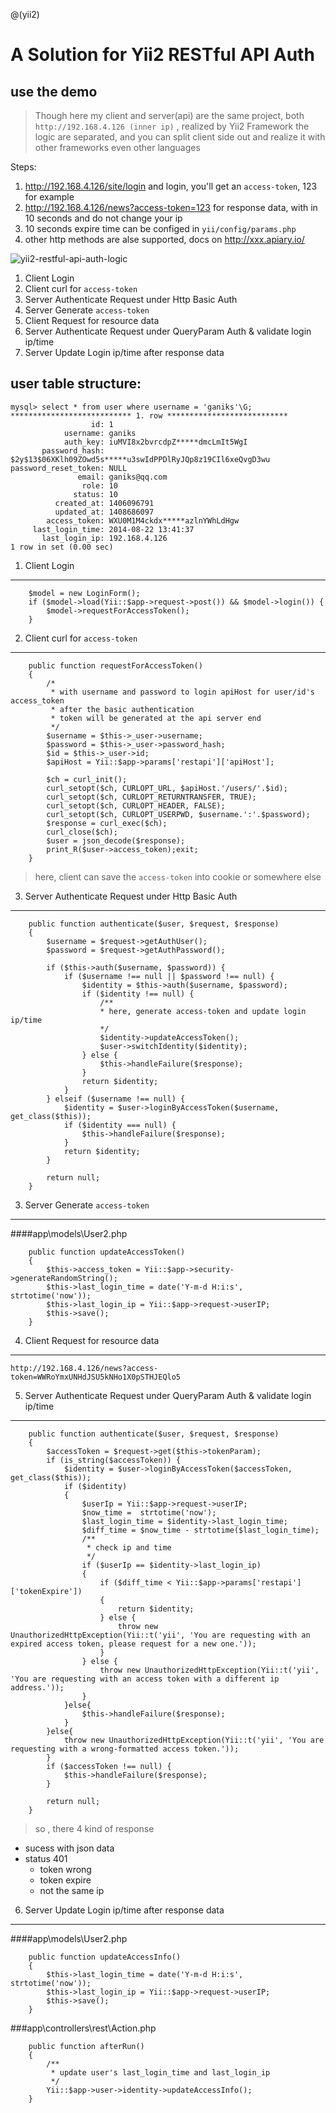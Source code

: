 @(yii2)

A Solution for Yii2 RESTful API Auth
===

use the demo
---
>Though here my client and server(api) are the same project, both `http://192.168.4.126 (inner ip)` , realized by Yii2 Framework
> the logic are separated, and you can split client side out and realize it with other frameworks even other languages

Steps:
1. http://192.168.4.126/site/login and login, you'll get an `access-token`, 123 for example
2. http://192.168.4.126/news?access-token=123 for response data, with in 10 seconds and do not change your ip
3. 10 seconds expire time can be configed in `yii/config/params.php`
4. other http methods are alse supported, docs on http://xxx.apiary.io/

![yii2-restful-api-auth-logic](./api_demo_logic.JPG)

1. Client Login
2. Client curl for `access-token`
3. Server Authenticate Request under Http Basic Auth
3. Server Generate `access-token`
4. Client Request for resource data
5. Server Authenticate Request under QueryParam Auth & validate login ip/time
6. Server Update Login ip/time after response data

user table structure:
---
```
mysql> select * from user where username = 'ganiks'\G;
*************************** 1. row ***************************
                  id: 1
            username: ganiks
            auth_key: iuMVI8x2bvrcdpZ*****dmcLmIt5WgI
       password_hash: $2y$13$06XKlh09ZOwd5s*****u3swIdPPDlRyJQp8z19CIl6xeQvgD3wu
password_reset_token: NULL
               email: ganiks@qq.com
                role: 10
              status: 10
          created_at: 1406096791
          updated_at: 1408686097
        access_token: WXU0M1M4ckdx*****azlnYWhLdHgw
     last_login_time: 2014-08-22 13:41:37
       last_login_ip: 192.168.4.126
1 row in set (0.00 sec)
```

1. Client Login
---
```
    $model = new LoginForm();
    if ($model->load(Yii::$app->request->post()) && $model->login()) {
		$model->requestForAccessToken();
    }
```

2. Client curl for `access-token`
---
```
	public function requestForAccessToken()
	{
		/*
		 * with username and password to login apiHost for user/id's access_token
		 * after the basic authentication 
		 * token will be generated at the api server end
		 */
		$username = $this->_user->username;
		$password = $this->_user->password_hash;
		$id = $this->_user->id;
		$apiHost = Yii::$app->params['restapi']['apiHost']; 

		$ch = curl_init();
		curl_setopt($ch, CURLOPT_URL, $apiHost.'/users/'.$id);
		curl_setopt($ch, CURLOPT_RETURNTRANSFER, TRUE);
		curl_setopt($ch, CURLOPT_HEADER, FALSE);
		curl_setopt($ch, CURLOPT_USERPWD, $username.':'.$password);
		$response = curl_exec($ch);
		curl_close($ch);
		$user = json_decode($response);
		print_R($user->access_token);exit;
	}
```

> here, client can save the `access-token` into cookie or somewhere else

3. Server Authenticate Request under Http Basic Auth
---
```
    public function authenticate($user, $request, $response)
    {
        $username = $request->getAuthUser();
        $password = $request->getAuthPassword();

        if ($this->auth($username, $password)) {
            if ($username !== null || $password !== null) {
                $identity = $this->auth($username, $password);
                if ($identity !== null) {
                    /**
                    * here, generate access-token and update login ip/time 
                    */
					$identity->updateAccessToken();
                    $user->switchIdentity($identity);
                } else {
                    $this->handleFailure($response);
                }
                return $identity;
            }
        } elseif ($username !== null) {
            $identity = $user->loginByAccessToken($username, get_class($this));
            if ($identity === null) {
                $this->handleFailure($response);
            }
            return $identity;
        }

        return null;
    }
```

3. Server Generate `access-token`
---
####app\models\User2.php
```
	public function updateAccessToken()
	{
        $this->access_token = Yii::$app->security->generateRandomString();
		$this->last_login_time = date('Y-m-d H:i:s', strtotime('now'));
		$this->last_login_ip = Yii::$app->request->userIP;
		$this->save();
	}
```


4. Client Request for resource data
---
```
http://192.168.4.126/news?access-token=WWRoYmxUNHdJSU5kNHo1X0pSTHJEQlo5
```


5. Server Authenticate Request under QueryParam Auth & validate login ip/time
---
```
    public function authenticate($user, $request, $response)
    {
        $accessToken = $request->get($this->tokenParam);
        if (is_string($accessToken)) {
			$identity = $user->loginByAccessToken($accessToken, get_class($this));
			if ($identity) 
			{
				$userIp = Yii::$app->request->userIP;
				$now_time =  strtotime('now');
				$last_login_time = $identity->last_login_time;
				$diff_time = $now_time - strtotime($last_login_time);
				/**
				 * check ip and time
				 */
				if ($userIp == $identity->last_login_ip) 
				{
					if ($diff_time < Yii::$app->params['restapi']['tokenExpire']) 
					{
						return $identity;
					} else {
						throw new UnauthorizedHttpException(Yii::t('yii', 'You are requesting with an expired access token, please request for a new one.'));
					}
				} else {
					throw new UnauthorizedHttpException(Yii::t('yii', 'You are requesting with an access token with a different ip address.'));
				}
			}else{
				$this->handleFailure($response);
			}
		}else{
			throw new UnauthorizedHttpException(Yii::t('yii', 'You are requesting with a wrong-formatted access token.'));
		}
        if ($accessToken !== null) {
            $this->handleFailure($response);
        }

        return null;
    }
```

> so , there 4 kind of response
+ sucess with json data
+ status 401
    + token wrong
    + token expire
    + not the same ip


6. Server Update Login ip/time after response data
---
####app\models\User2.php
```
	public function updateAccessInfo()
	{
		$this->last_login_time = date('Y-m-d H:i:s', strtotime('now'));
		$this->last_login_ip = Yii::$app->request->userIP;
		$this->save();
	}
```

###app\controllers\rest\Action.php
```
	public function afterRun()
	{
		/**
		 * update user's last_login_time and last_login_ip
		 */
		Yii::$app->user->identity->updateAccessInfo();
	}
```



